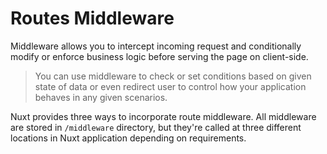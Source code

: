 # Routes Middleware

Middleware allows you to intercept incoming request and conditionally modify or enforce business logic before serving the page on client-side.

> You can use middleware to check or set conditions based on given state of data or even redirect user to control how your application behaves in any given scenarios.

Nuxt provides three ways to incorporate route middleware. All middleware are stored in `/middleware` directory, but they're called at three different locations in Nuxt application depending on requirements.
